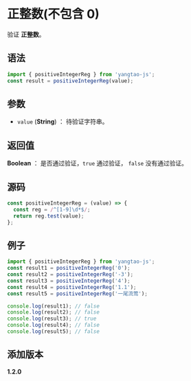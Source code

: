 # 正整数(不包含 0)

验证 **正整数**。

## 语法

```js
import { positiveIntegerReg } from 'yangtao-js';
const result = positiveIntegerReg(value);
```

## 参数

- `value` (**String**) ： 待验证字符串。

## 返回值

**Boolean** ： 是否通过验证，`true` 通过验证， `false` 没有通过验证。

## 源码

```js
const positiveIntegerReg = (value) => {
  const reg = /^[1-9]\d*$/;
  return reg.test(value);
};
```

## 例子

```js
import { positiveIntegerReg } from 'yangtao-js';
const result1 = positiveIntegerReg('0');
const result2 = positiveIntegerReg('-3');
const result3 = positiveIntegerReg('4');
const result4 = positiveIntegerReg('1.1');
const result5 = positiveIntegerReg('一尾流莺');

console.log(result1); // false
console.log(result2); // false
console.log(result3); // true
console.log(result4); // false
console.log(result5); // false
```

## 添加版本

**1.2.0**
